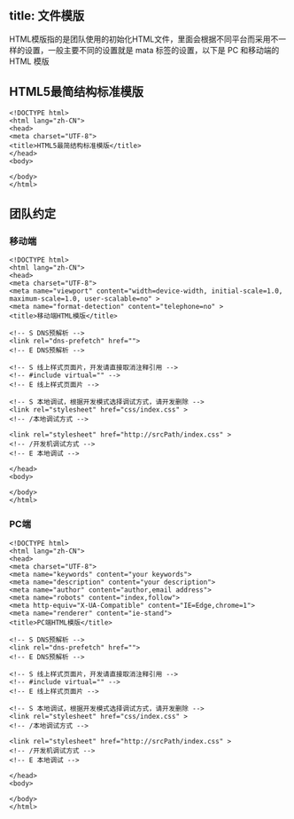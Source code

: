 title: 文件模版
---

HTML模版指的是团队使用的初始化HTML文件，里面会根据不同平台而采用不一样的设置，一般主要不同的设置就是 mata 标签的设置，以下是 PC 和移动端的 HTML 模版

## HTML5最简结构标准模版
	<!DOCTYPE html>
	<html lang="zh-CN">
	<head>
	<meta charset="UTF-8">
	<title>HTML5最简结构标准模版</title>
	</head>
	<body>
	
	</body>
	</html> 
	
## 团队约定

### 移动端

	<!DOCTYPE html>
	<html lang="zh-CN">
	<head>
	<meta charset="UTF-8">
	<meta name="viewport" content="width=device-width, initial-scale=1.0, maximum-scale=1.0, user-scalable=no" >
	<meta name="format-detection" content="telephone=no" >
	<title>移动端HTML模版</title>
  	
	<!-- S DNS预解析 -->
	<link rel="dns-prefetch" href="">
	<!-- E DNS预解析 --> 

  	<!-- S 线上样式页面片，开发请直接取消注释引用 -->
	<!-- #include virtual="" -->
	<!-- E 线上样式页面片 -->

	<!-- S 本地调试，根据开发模式选择调试方式，请开发删除 --> 
	<link rel="stylesheet" href="css/index.css" >
	<!-- /本地调试方式 -->

	<link rel="stylesheet" href="http://srcPath/index.css" >
	<!-- /开发机调试方式 -->
	<!-- E 本地调试 -->
    
	</head>
	<body>
	
	</body>
	</html>
		
### PC端

	<!DOCTYPE html>
	<html lang="zh-CN">
	<head>
	<meta charset="UTF-8">
    <meta name="keywords" content="your keywords">
    <meta name="description" content="your description">
    <meta name="author" content="author,email address">
    <meta name="robots" content="index,follow">
    <meta http-equiv="X-UA-Compatible" content="IE=Edge,chrome=1">
    <meta name="renderer" content="ie-stand">
	<title>PC端HTML模版</title>
    
    <!-- S DNS预解析 --> 
    <link rel="dns-prefetch" href="">
    <!-- E DNS预解析 --> 

	<!-- S 线上样式页面片，开发请直接取消注释引用 -->
	<!-- #include virtual="" -->
	<!-- E 线上样式页面片 -->

	<!-- S 本地调试，根据开发模式选择调试方式，请开发删除 --> 
	<link rel="stylesheet" href="css/index.css" >
	<!-- /本地调试方式 -->

	<link rel="stylesheet" href="http://srcPath/index.css" >
	<!-- /开发机调试方式 -->
	<!-- E 本地调试 -->
    
	</head>
	<body>
	
	</body>
	</html>
